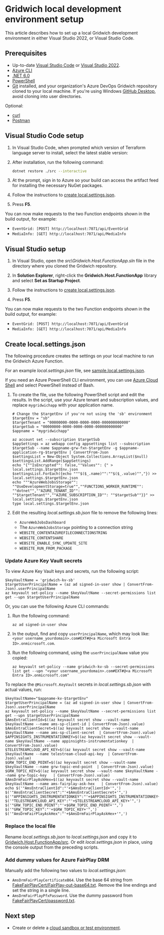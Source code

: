 # Gridwich local development environment setup

This article describes how to set up a local Gridwich development environment in either Visual Studio 2022, or Visual Studio Code.

## Prerequisites

- Up-to-date [Visual Studio Code](https://code.visualstudio.com/) or [Visual Studio 2022](https://visualstudio.microsoft.com/downloads/).
- [Azure CLI](/cli/azure/install-azure-cli)
- [.NET 6.0](https://dotnet.microsoft.com/en-us/download/dotnet/6.0)
- [PowerShell](/powershell/scripting/overview)
- [Git](https://git-scm.com/downloads) installed, and your organization's Azure DevOps Gridwich repository cloned to your local machine. If you're using Windows [GitHub Desktop](https://desktop.github.com/), avoid cloning into user directories.

Optional:

- [curl](https://curl.haxx.se/)
- [Postman](https://www.postman.com/)

## Visual Studio Code setup

1. In Visual Studio Code, when prompted which version of Terraform language server to install, select the latest stable version:

1. After installation, run the following command:

   ```bash
   dotnet restore ./src --interactive
   ```

1. At the prompt, sign in to Azure so your build can access the artifact feed for installing the necessary NuGet packages.

1. Follow the instructions to [create local.settings.json](#create-localsettingsjson).

1. Press **F5**.

You can now make requests to the two Function endpoints shown in the build output, for example:

- `EventGrid: [POST] http://localhost:7071/api/EventGrid`
- `MediaInfo: [GET] http://localhost:7071/api/MediaInfo`

## Visual Studio setup

1. In Visual Studio, open the *src\Gridwich.Host.FunctionApp.sln* file in the directory where you cloned the Gridwich repository.

1. In **Solution Explorer**, right-click the **Gridwich.Host.FunctionApp** library and select **Set as Startup Project**.

1. Follow the instructions to [create local.settings.json](#create-localsettingsjson).

1. Press **F5**.

You can now make requests to the two Function endpoints shown in the build output, for example:

- `EventGrid: [POST] http://localhost:7071/api/EventGrid`
- `MediaInfo: [GET] http://localhost:7071/api/MediaInfo`

## Create local.settings.json

The following procedure creates the settings on your local machine to run the Gridwich Azure Function.

For an example *local.settings.json* file, see [sample.local.settings.json](https://github.com/mspnp/gridwich/blob/main/src/Gridwich.Host.FunctionApp/src/sample.local.settings.json).

If you need an Azure PowerShell CLI environment, you can use [Azure Cloud Shell](https://shell.azure.com) and select PowerShell instead of Bash.

1. To create the file, use the following PowerShell script and edit the results. In the script, use your Azure tenant and subscription values, and replace `mygridwichapp` with your application name.

   ```azurepowershell
   # Change the $targetEnv if you're not using the 'sb' environment
   $targetEnv = "sb"
   $targetTenant = "00000000-0000-0000-0000-000000000000"
   $targetSub = "00000000-0000-0000-0000-000000000000"
   $appname = "mygridwichapp"

   az account set --subscription $targetSub
   $appSettings = az webapp config appsettings list --subscription $targetSub --name $appname-grw-fxn-$targetEnv -g $appname-application-rg-$targetEnv | ConvertFrom-Json
   $settingsList = New-Object System.Collections.ArrayList($null)
   $settingsList.AddRange($appSettings)
   echo "{""IsEncrypted"": false,""Values"": {" > local.settings.$targetEnv.json
   $settingsList.ForEach({echo """$($_.name)"":""$($_.value)"","}) >> local.settings.$targetEnv.json
   echo """AzureWebJobsStorage"": ""UseDevelopmentStorage=true"",""FUNCTIONS_WORKER_RUNTIME"": ""dotnet"",""AZURE_TENANT_ID"": ""$targetTenant"",""AZURE_SUBSCRIPTION_ID"": ""$targetSub""}}" >> local.settings.$targetEnv.json
   type local.settings.$targetEnv.json
   ```

1. Edit the resulting *local.settings.sb.json* file to remove the following lines:

   - `AzureWebJobsDashboard`
   - The `AzureWebJobsStorage` pointing to a connection string
   - `WEBSITE_CONTENTAZUREFILECONNECTIONSTRING`
   - `WEBSITE_CONTENTSHARE`
   - `WEBSITE_ENABLE_SYNC_UPDATE_SITE`
   - `WEBSITE_RUN_FROM_PACKAGE`

### Update Azure Key Vault secrets

To view Azure Key Vault keys and secrets, run the following script:

```azurepowershell
$keyVaultName = 'gridwich-kv-sb'
$targetUserPrincipalName = (az ad signed-in-user show | ConvertFrom-Json).userPrincipalName
az keyvault set-policy --name $keyVaultName --secret-permissions list get --upn $targetUserPrincipalName
```

Or, you can use the following Azure CLI commands:

1. Run the following command:

   ```azurecli
   az ad signed-in-user show
   ```

1. In the output, find and copy `userPrincipalName`, which may look like: `<your username_yourdomain>.com#EXT#@<a Microsoft Entra ID>.onmicrosoft.com`.

1. Run the following command, using the `userPrincipalName` value you copied:

   ```azurecli
   az keyvault set-policy --name gridwich-kv-sb --secret-permissions list get --upn "<your username_yourdomain>.com#EXT#@<a Microsoft Entra ID>.onmicrosoft.com"
   ```

To replace the `@Microsoft.KeyVault` secrets in *local.settings.sb.json* with actual values, run:

```azurepowershell
$keyVaultName="$appname-kv-$targetEnv"
$targetUserPrincipalName = (az ad signed-in-user show | ConvertFrom-Json).userPrincipalName
az keyvault set-policy --name $keyVaultName --secret-permissions list get --upn $targetUserPrincipalName
$AmsEntraClientId=$((az keyvault secret show --vault-name $keyVaultName --name ams-sp-client-id | ConvertFrom-Json).value)
$AmsEntraClientSecret=$((az keyvault secret show --vault-name $keyVaultName --name ams-sp-client-secret  | ConvertFrom-Json).value)
$APPINSIGHTS_INSTRUMENTATIONKEY=$((az keyvault secret show --vault-name $keyVaultName --name appinsights-instrumentationkey  | ConvertFrom-Json).value)
$TELESTREAMCLOUD_API_KEY=$((az keyvault secret show --vault-name $keyVaultName --name telestream-cloud-api-key  | ConvertFrom-Json).value)
$GRW_TOPIC_END_POINT=$((az keyvault secret show --vault-name $keyVaultName --name grw-topic-end-point  | ConvertFrom-Json).value)
$GRW_TOPIC_KEY=$((az keyvault secret show --vault-name $keyVaultName --name grw-topic-key   | ConvertFrom-Json).value)
$AmsDrmFairPlayAskHex=$((az keyvault secret show --vault-name $keyVaultName --name ams-fairplay-ask-hex   | ConvertFrom-Json).value)
echo $('"AmsEntraClientId":"'+$AmsEntraClientId+'",') $('"AmsEntraClientSecret":"'+$AmsEntraClientSecret+'",') $('"APPINSIGHTS_INSTRUMENTATIONKEY":"'+$APPINSIGHTS_INSTRUMENTATIONKEY+'",') $('"TELESTREAMCLOUD_API_KEY":"'+$TELESTREAMCLOUD_API_KEY+'",') $('"GRW_TOPIC_END_POINT":"'+$GRW_TOPIC_END_POINT+'",') $('"GRW_TOPIC_KEY":"'+$GRW_TOPIC_KEY+'",') $('"AmsDrmFairPlayAskHex":"'+$AmsDrmFairPlayAskHex+'",')
```

### Replace the local file

Rename *local.settings.sb.json* to *local.settings.json* and copy it to [Gridwich.Host.FunctionApp/src](https://github.com/mspnp/gridwich/tree/main/src/Gridwich.Host.FunctionApp/src). Or edit *local.settings.json* in place, using the console output from the preceding scripts.

### Add dummy values for Azure FairPlay DRM

Manually add the following two values to *local.settings.json*:

- `AmsDrmFairPlayCertificateB64`. Use the base 64 string from [FakeFairPlayCert/FairPlay-out-base64.txt](https://github.com/mspnp/gridwich/blob/main/src/Gridwich.SagaParticipants.Publication.MediaServicesV3/tests/FakeFairPlayCert/FairPlay-out-base64.txt). Remove the line endings and set the string in a single line.
- `AmsDrmFairPlayPfxPassword`. Use the dummy password from [FakeFairPlayCert/password.txt](https://github.com/mspnp/gridwich/blob/main/src/Gridwich.SagaParticipants.Publication.MediaServicesV3/tests/FakeFairPlayCert/password.txt).

## Next step

- Create or delete a [cloud sandbox or test environment](6-create-delete-cloud-environment.md).
